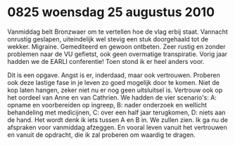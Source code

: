 # 0825 woensdag 25 augustus 2010
Vanmiddag belt Bronzwaer om te vertellen hoe de vlag erbij staat. Vannacht onrustig geslapen, uiteindelijk wel stevig een stuk doorgehaald tot de wekker. Migraine. Gemediteerd en gewoon ontbeten. Zeer rustig en zonder problemen naar de VU gefietst, ook geen overmatige transpiratie. Vorig jaar hadden we de EARLI conferentie! Toen stond ik er heel anders voor.
 
Dit is een opgave. Angst is er, inderdaad, maar ook vertrouwen. Proberen ook deze lastige fase in je leven zo goed mogelijk door te komen. Niet de kop laten hangen, zeker niet nu er nog geen uitsluitsel is. Vertrouw ook op het oordeel van Anne en van Cathrien. We hadden de vier scenario's: A: opname en voorbereiden op ingreep, B: nader onderzoek en wellicht behandeling met medicijnen, C: over een half jaar terugkomen, D: niets aan de hand. Het wordt denk ik iets tussen A en B in. We zullen zien. Ik ga nu de afspraken voor vanmiddag afzeggen. En vooral leven vanuit het vertrouwen en vanuit de opdracht, die ik zal proberen om waardig te dragen.